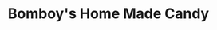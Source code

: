 ---
title: "Bomboy's Home Made Candy"
url: /havre-de-grace/bomboys-home-made-candy/
shop: Schokolade
---